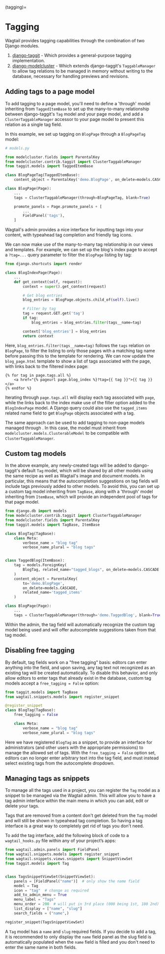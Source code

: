 (tagging)=

# Tagging

Wagtail provides tagging capabilities through the combination of two Django modules.

1. [django-taggit](https://django-taggit.readthedocs.io/) - Which provides a general-purpose tagging implementation.
2. [django-modelcluster](https://github.com/wagtail/django-modelcluster) - Which extends django-taggit's `TaggableManager` to allow tag relations to be managed in memory without writing to the database, necessary for handling previews and revisions.

## Adding tags to a page model

To add tagging to a page model, you'll need to define a 'through' model inheriting from `TaggedItemBase` to set up the many-to-many relationship between django-taggit's `Tag` model and your page model, and add a `ClusterTaggableManager` accessor to your page model to present this relation as a single tag field.

In this example, we set up tagging on `BlogPage` through a `BlogPageTag` model:

```python
# models.py

from modelcluster.fields import ParentalKey
from modelcluster.contrib.taggit import ClusterTaggableManager
from taggit.models import TaggedItemBase

class BlogPageTag(TaggedItemBase):
    content_object = ParentalKey('demo.BlogPage', on_delete=models.CASCADE, related_name='tagged_items')

class BlogPage(Page):
    ...
    tags = ClusterTaggableManager(through=BlogPageTag, blank=True)

    promote_panels = Page.promote_panels + [
        ...
        FieldPanel('tags'),
    ]
```

Wagtail's admin provides a nice interface for inputting tags into your content, with typeahead tag completion and friendly tag icons.

We can now make use of the many-to-many tag relationship in our views and templates. For example, we can set up the blog's index page to accept a `?tag=...` query parameter to filter the `BlogPage` listing by tag:

```python
from django.shortcuts import render

class BlogIndexPage(Page):
    ...
    def get_context(self, request):
        context = super().get_context(request)

        # Get blog entries
        blog_entries = BlogPage.objects.child_of(self).live()

        # Filter by tag
        tag = request.GET.get('tag')
        if tag:
            blog_entries = blog_entries.filter(tags__name=tag)

        context['blog_entries'] = blog_entries
        return context
```

Here, `blog_entries.filter(tags__name=tag)` follows the `tags` relation on `BlogPage`, to filter the listing to only those pages with a matching tag name before passing this to the template for rendering. We can now update the `blog_page.html` template to show a list of tags associated with the page, with links back to the filtered index page:

```html+django
{% for tag in page.tags.all %}
    <a href="{% pageurl page.blog_index %}?tag={{ tag }}">{{ tag }}</a>
{% endfor %}
```

Iterating through `page.tags.all` will display each tag associated with `page`, while the links back to the index make use of the filter option added to the `BlogIndexPage` model. A Django query could also use the `tagged_items` related name field to get `BlogPage` objects associated with a tag.

The same approach can be used to add tagging to non-page models managed through [](snippets). In this case, the model must inherit from `modelcluster.models.ClusterableModel` to be compatible with `ClusterTaggableManager`.

## Custom tag models

In the above example, any newly-created tags will be added to django-taggit's default `Tag` model, which will be shared by all other models using the same recipe as well as Wagtail's image and document models. In particular, this means that the autocompletion suggestions on tag fields will include tags previously added to other models. To avoid this, you can set up a custom tag model inheriting from `TagBase`, along with a 'through' model inheriting from `ItemBase`, which will provide an independent pool of tags for that page model.

```python
from django.db import models
from modelcluster.contrib.taggit import ClusterTaggableManager
from modelcluster.fields import ParentalKey
from taggit.models import TagBase, ItemBase

class BlogTag(TagBase):
    class Meta:
        verbose_name = "blog tag"
        verbose_name_plural = "blog tags"


class TaggedBlog(ItemBase):
    tag = models.ForeignKey(
        BlogTag, related_name="tagged_blogs", on_delete=models.CASCADE
    )
    content_object = ParentalKey(
        to='demo.BlogPage',
        on_delete=models.CASCADE,
        related_name='tagged_items'
    )

class BlogPage(Page):
    ...
    tags = ClusterTaggableManager(through='demo.TaggedBlog', blank=True)
```

Within the admin, the tag field will automatically recognize the custom tag model being used and will offer autocomplete suggestions taken from that tag model.

## Disabling free tagging

By default, tag fields work on a "free tagging" basis: editors can enter anything into the field, and upon saving, any tag text not recognized as an existing tag will be created automatically. To disable this behavior, and only allow editors to enter tags that already exist in the database, custom tag models accept a `free_tagging = False` option:

```python
from taggit.models import TagBase
from wagtail.snippets.models import register_snippet

@register_snippet
class BlogTag(TagBase):
    free_tagging = False

    class Meta:
        verbose_name = "blog tag"
        verbose_name_plural = "blog tags"
```

Here we have registered `BlogTag` as a snippet, to provide an interface for administrators (and other users with the appropriate permissions) to manage the allowed set of tags. With the `free_tagging = False` option set, editors can no longer enter arbitrary text into the tag field, and must instead select existing tags from the autocomplete dropdown.

## Managing tags as snippets

To manage all the tags used in a project, you can register the `Tag` model as a snippet to be managed via the Wagtail admin. This will allow you to have a tag admin interface within the main menu in which you can add, edit or delete your tags.

Tags that are removed from a content don't get deleted from the `Tag` model and will still be shown in typeahead tag completion. So having a tag interface is a great way to completely get rid of tags you don't need.

To add the tag interface, add the following block of code to a `wagtail_hooks.py` file within any of your project’s apps:

```python
from wagtail.admin.panels import FieldPanel
from wagtail.snippets.models import register_snippet
from wagtail.snippets.views.snippets import SnippetViewSet
from taggit.models import Tag


class TagsSnippetViewSet(SnippetViewSet):
    panels = [FieldPanel("name")]  # only show the name field
    model = Tag
    icon = "tag"  # change as required
    add_to_admin_menu = True
    menu_label = "Tags"
    menu_order = 200  # will put in 3rd place (000 being 1st, 100 2nd)
    list_display = ["name", "slug"]
    search_fields = ("name",)

register_snippet(TagsSnippetViewSet)
```

A `Tag` model has a `name` and `slug` required fields. If you decide to add a tag, it is recommended to only display the `name` field panel as the slug field is automatically populated when the `name` field is filled and you don't need to enter the same name in both fields.
